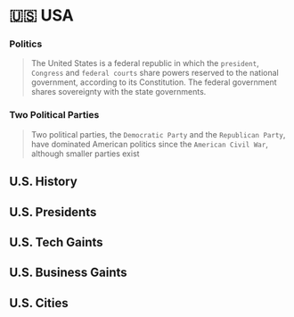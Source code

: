 # 🇺🇸 USA 
### Politics
>The United States is a federal republic in which the `president`, `Congress` and `federal courts` share powers reserved to the national government, according to its Constitution. The federal government shares sovereignty with the state governments.
> 
### Two Political Parties
>Two political parties, the `Democratic Party` and the `Republican Party`, have dominated American politics since the `American Civil War`, although smaller parties exist

## U.S. History


## U.S. Presidents

## U.S. Tech Gaints

## U.S. Business Gaints

## U.S. Cities

